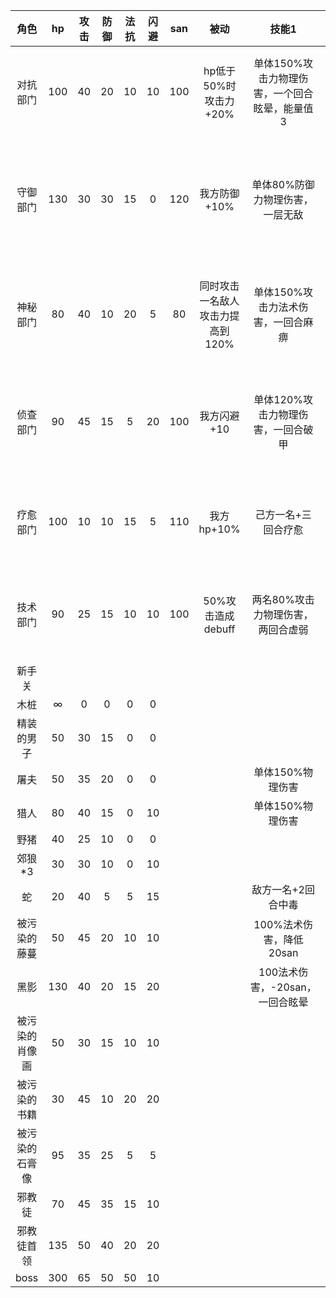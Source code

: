 |角色|hp|攻击|防御|法抗|闪避|san|被动|技能1|技能2
|:--:|:--:|:--:|:--:|:--:|:--:|:--:|:--:|:--:|:--:|
|对抗部门|100|40|20|10|10|100|hp低于50%时攻击力+20%|单体150%攻击力物理伤害，一个回合眩晕，能量值3	|全体180%攻击力物理伤害，全体一回合眩晕，能量值5
|守御部门|130|30|30|15|0|120|我方防御+10%|单体80%防御力物理伤害，一层无敌|全体增加50%防御力，队友伤害自己承担30%，自己额外增加10%防御力
|神秘部门|80|40|10|20|5|80|同时攻击一名敌人攻击力提高到120%|单体150%攻击力法术伤害，一回合麻痹|全体250攻击力法术伤害，两回合麻痹，自己两回合不能行动，san-10
|侦查部门|90|45|15|5|20|100|我方闪避+10|单体120%攻击力物理伤害，一回合破甲|攻击力+50%，40%概率造成150%攻击力物理伤害，持续两回合
|疗愈部门|100|10|10|15|5|110|我方hp+10%|己方一名+三回合疗愈|己方全体+30%hp，驱散所有debuff，所有人降低10san
|技术部门|90|25|15|10|10|100|50%攻击造成debuff	|两名80%攻击力物理伤害，两回合虚弱|攻击力+50%，防御+30%，闪避- 20，持续两回合
|新手关|									
|木桩|∞|0|0|0|0|				
|精装的男子|50|30|15|0|0|				
|屠夫|50|35|20|0|0|||单体150%物理伤害	
|猎人|80|40|15|0|10|||单体150%物理伤害	
|野猪|40|25|10|0|0|				
|郊狼*3|30|30|10|0|10|				
|蛇|20|40|5|5|15|||敌方一名+2回合中毒	
|被污染的藤蔓|50|45|20|10|10|||100%法术伤害，降低20san	
|黑影|130|40|20|15|20|||100法术伤害，-20san，一回合眩晕	
|被污染的肖像画|50|30|15|10|10|				
|被污染的书籍|30|45|10|20|20|				
|被污染的石膏像|95|35|25|5|5|				
|邪教徒|70|45|35|15|10|				
|邪教徒首领|135|50|40|20|20|				
|boss|300|65|50|50|10|				



